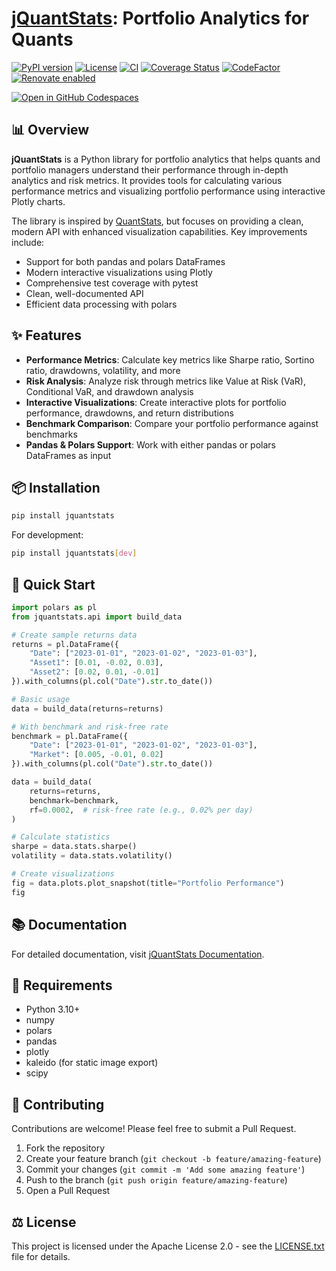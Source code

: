 # [jQuantStats](https://tschm.github.io/jquantstats/book): Portfolio Analytics for Quants

[![PyPI version](https://badge.fury.io/py/jquantstats.svg)](https://badge.fury.io/py/jquantstats)
[![License](https://img.shields.io/badge/License-Apache_2.0-blue.svg)](LICENSE.txt)
[![CI](https://github.com/tschm/jquantstats/actions/workflows/ci.yml/badge.svg)](https://github.com/tschm/jquantstats/actions/workflows/ci.yml)
[![Coverage Status](https://coveralls.io/repos/github/tschm/jquantstats/badge.svg?branch=main)](https://coveralls.io/github/tschm/jquantstats?branch=main)
[![CodeFactor](https://www.codefactor.io/repository/github/tschm/jquantstats/badge)](https://www.codefactor.io/repository/github/tschm/jquantstats)
[![Renovate enabled](https://img.shields.io/badge/renovate-enabled-brightgreen.svg)](https://github.com/renovatebot/renovate)

[![Open in GitHub Codespaces](https://github.com/codespaces/badge.svg)](https://codespaces.new/tschm/jquantstats)

## 📊 Overview

**jQuantStats** is a Python library for portfolio analytics
that helps quants and portfolio managers understand their performance
through in-depth analytics and risk metrics. It provides tools
for calculating various performance metrics and visualizing
portfolio performance using interactive Plotly charts.

The library is inspired by [QuantStats](https://github.com/ranaroussi/quantstats),
but focuses on providing a clean, modern API with
enhanced visualization capabilities. Key improvements include:

- Support for both pandas and polars DataFrames
- Modern interactive visualizations using Plotly
- Comprehensive test coverage with pytest
- Clean, well-documented API
- Efficient data processing with polars

## ✨ Features

- **Performance Metrics**: Calculate key metrics like Sharpe ratio,
Sortino ratio, drawdowns, volatility, and more
- **Risk Analysis**: Analyze risk through metrics like
Value at Risk (VaR), Conditional VaR, and drawdown analysis
- **Interactive Visualizations**: Create interactive
plots for portfolio performance, drawdowns, and
return distributions
- **Benchmark Comparison**: Compare your portfolio performance against benchmarks
- **Pandas & Polars Support**: Work with either pandas or polars DataFrames as input

## 📦 Installation

```bash
pip install jquantstats
```

For development:

```bash
pip install jquantstats[dev]
```

## 🚀 Quick Start

```python
import polars as pl
from jquantstats.api import build_data

# Create sample returns data
returns = pl.DataFrame({
    "Date": ["2023-01-01", "2023-01-02", "2023-01-03"],
    "Asset1": [0.01, -0.02, 0.03],
    "Asset2": [0.02, 0.01, -0.01]
}).with_columns(pl.col("Date").str.to_date())

# Basic usage
data = build_data(returns=returns)

# With benchmark and risk-free rate
benchmark = pl.DataFrame({
    "Date": ["2023-01-01", "2023-01-02", "2023-01-03"],
    "Market": [0.005, -0.01, 0.02]
}).with_columns(pl.col("Date").str.to_date())

data = build_data(
    returns=returns,
    benchmark=benchmark,
    rf=0.0002,  # risk-free rate (e.g., 0.02% per day)
)

# Calculate statistics
sharpe = data.stats.sharpe()
volatility = data.stats.volatility()

# Create visualizations
fig = data.plots.plot_snapshot(title="Portfolio Performance")
fig
```

## 📚 Documentation

For detailed documentation, visit [jQuantStats Documentation](https://tschm.github.io/jquantstats/book).

## 🔧 Requirements

- Python 3.10+
- numpy
- polars
- pandas
- plotly
- kaleido (for static image export)
- scipy

## 👥 Contributing

Contributions are welcome! Please feel free to submit a Pull Request.

1. Fork the repository
2. Create your feature branch (`git checkout -b feature/amazing-feature`)
3. Commit your changes (`git commit -m 'Add some amazing feature'`)
4. Push to the branch (`git push origin feature/amazing-feature`)
5. Open a Pull Request

## ⚖️ License

This project is licensed under the Apache
License 2.0 - see the [LICENSE.txt](LICENSE.txt) file for details.
